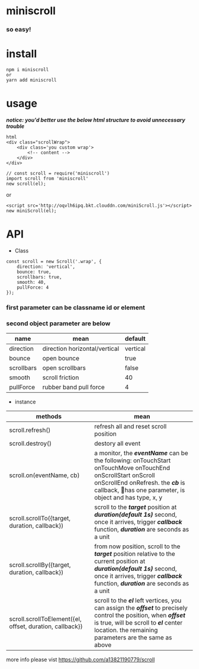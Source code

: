 # miniscroll

### so easy!

# install
```
npm i miniscroll
or
yarn add miniscroll
```

# usage

***notice: you'd better use the below html structure to avoid unnecessary trouble***

```
html
<div class="scrollWrap">
	<div class='you custom wrap'>
		<!-- content -->
	</div>
</div>
```



```
// const scroll = require('miniscroll')
import scroll from 'miniscroll'
new scroll(el);
```

or 

```
<script src='http://oqvlh6ipq.bkt.clouddn.com/miniScroll.js'></script>
new miniScroll(el);
```

# API
* Class
	
```
const scroll = new Scroll('.wrap', {
	direction: 'vertical',
	bounce: true,
	scrollbars: true,
	smooth: 40,
	pullForce: 4
});
```

### first parameter can be classname id or element

### second object parameter are below


 | name       | mean                          | default  |
 | ---------- | ----------------------------- | -------- |
 | direction  | direction horizontal/vertical | vertical |
 | bounce     | open bounce                   | true     |
 | scrollbars | open scrollbars               | false    |
 | smooth     | scroll friction               | 40       |
 | pullForce  | rubber band pull force        | 4        |
	

* instance


|methods|mean|
|---|---|
|scroll.refresh()|refresh all and reset scroll position|
|scroll.destroy()|destory all event|
|scroll.on(eventName, cb)|a monitor, the ***eventName*** can be the following: onTouchStart onTouchMove onTouchEnd onScrollStart onScroll onScrollEnd onRefresh. the ***cb*** is callback, has one parameter, is object and has type, x, y|
|scroll.scrollTo({target, duration, callback})|scroll to the ***target*** position at ***duration(default 1s)*** second, once it arrives, trigger ***callback*** function, ***duration*** are seconds as a unit|
|scroll.scrollBy({target, duration, callback})|from now position, scroll  to the ***target*** position relative to the current position at ***duration(default 1s)*** second, once it arrives, trigger ***callback*** function, ***duration*** are seconds as a unit|
|scroll.scrollToElement({el, offset, duration, callback})|scroll to the ***el*** left vertices, you can assign the ***offset*** to precisely control the position, when ***offset*** is true, will be scroll to ***el*** center location. the remaining parameters are the same as above|
	
	
more info please vist https://github.com/a13821190779/scroll
	
	


